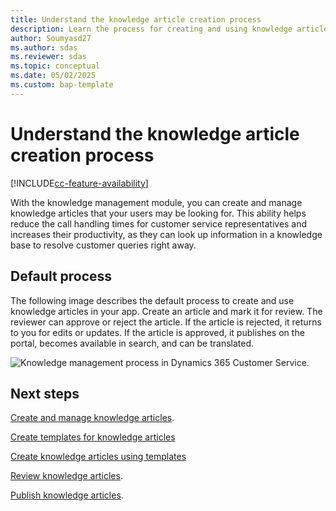 ```yaml
---
title: Understand the knowledge article creation process
description: Learn the process for creating and using knowledge articles.
author: Soumyasd27
ms.author: sdas
ms.reviewer: sdas
ms.topic: conceptual
ms.date: 05/02/2025
ms.custom: bap-template
---
```


# Understand the knowledge article creation process

[!INCLUDE[cc-feature-availability](../../includes/cc-feature-availability.md)]

With the knowledge management module, you can create and manage knowledge articles that your users may be looking for. This ability helps reduce the call handling times for customer service representatives and increases their productivity, as they can look up information in a knowledge base to resolve customer queries right away.

## Default process

The following image describes the default process to create and use knowledge articles in your app. Create an article and mark it for review. The reviewer can approve or reject the article. If the article is rejected, it returns to you for edits or updates. If the article is approved, it publishes on the portal, becomes available in search, and can be translated.
  
![Knowledge management process in Dynamics 365 Customer Service.](../media/v8-km-walkthrough.png "Knowledge management process in Dynamics 365 Customer Service.")  
 
## Next steps

[Create and manage knowledge articles](customer-service-hub-user-guide-knowledge-article.md#create-and-manage-knowledge-articles).

[Create templates for knowledge articles](create-templates-knowledge-article.md#create-templates-for-knowledge-articles)

[Create knowledge articles using templates](customer-service-hub-user-guide-knowledge-article.md#create-knowledge-articles-using-templates)

[Review knowledge articles](review-ka.md#review-knowledge-articles).

[Publish knowledge articles](publish-ka.md#publish-knowledge-articles).
